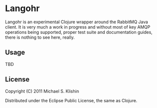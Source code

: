 # Langohr

Langohr is an experimental Clojure wrapper around the RabbitMQ Java client.
It is very much a work in progress and without most of key AMQP operations being
supported, proper test suite and documentation guides, there is nothing to
see here, really.

## Usage

TBD

## License

Copyright (C) 2011 Michael S. Klishin

Distributed under the Eclipse Public License, the same as Clojure.
